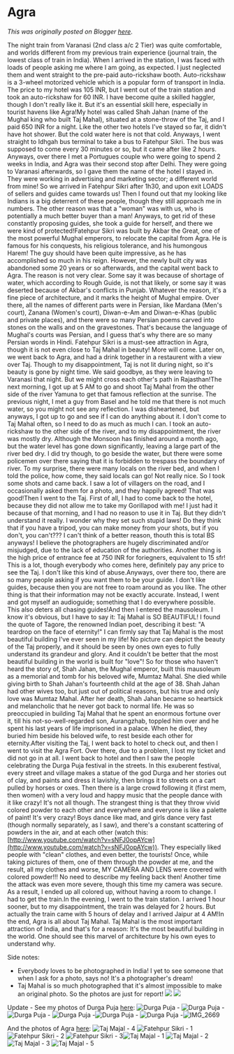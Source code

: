 # Agra

*This was originally posted on Blogger [here](https://photopensieve.blogspot.com/2011/10/agra.html)*.

The night train from Varanasi (2nd class a/c 2 Tier) was quite comfortable, and worlds different from my previous train experience (journal train, the lowest class of train in India). When I arrived in the station, I was faced with loads of people asking me where I am going, as expected. I just neglected them and went straight to the pre-paid auto-rickshaw booth. Auto-rickshaw is a 3-wheel motorized vehicle which is a popular form of transport in India. The price to my hotel was 105 INR, but I went out of the train station and took an auto-rickshaw for 60 INR. I have become quite a skilled haggler, though I don't really like it. But it's an essential skill here, especially in tourist havens like Agra!My hotel was called Shah Jahan (name of the Mughal king who built Taj Mahal), situated at a stone-throw of the Taj, and I paid 650 INR for a night. Like the other two hotels I've stayed so far, it didn't have hot shower. But the cold water here is not that cold. Anyways, I went straight to Idhgah bus terminal to take a bus to Fatehpur Sikri. The bus was supposed to come every 30 minutes or so, but it came after like 2 hours. Anyways, over there I met a Portugues couple who were going to spend 2 weeks in India, and Agra was their second stop after Delhi. They were going to Varanasi afterwards, so I gave them the name of the hotel I stayed in. They were working in advertising and marketing sector; a different world from mine! So we arrived in Fatehpur Sikri after 1h30, and upon exit LOADS of sellers and guides came towards us! Then I found out that my looking like Indians is a big deterrent of these people, though they still approach me in numbers. The other reason was that a "woman" was with us, who is potentially a much better buyer than a man! Anyways, to get rid of these constantly proposing guides, she took a guide for herself, and there we were kind of protected!Fatehpur Sikri was built by Akbar the Great, one of the most powerful Mughal emperors, to relocate the capital from Agra. He is famous for his conquests, his religious tolerance, and his humongous Harem! The guy should have been quite impressive, as he has accomplished so much in his reign. However, the newly built city was abandoned some 20 years or so afterwards, and the capital went back to Agra. The reason is not very clear. Some say it was because of shortage of water, which according to Rough Guide, is not that likely, or some say it was deserted because of Akbar's conflicts in Punjab. Whatever the reason, it's a fine piece of architecture, and it marks the height of Mughal empire. Over there, all the names of different parts were in Persian, like Mardana (Men's court), Zanana (Women's court), Diwan-e-Am and Diwan-e-Khas (public and private places), and there were so many Persian poems carved into stones on the walls and on the gravestones. That's because the language of Mughal's courts was Persian, and I guess that's why there are so many Persian words in Hindi. Fatehpur Sikri is a must-see attraction in Agra, though it is not even close to Taj Mahal in beauty! More will come. Later on, we went back to Agra, and had a drink together in a restaurent with a view over Taj. Though to my disappointment, Taj is not lit during night, so it's beauty is gone by night time. We said goodbye, as they were leaving to Varanasi that night. But we might cross each other's path in Rajasthan!The next morning, I got up at 5 AM to go and shoot Taj Mahal from the other side of the river Yamuna to get that famous reflection at the sunrise. The previous night, I met a guy from Basel and he told me that there is not much water, so you might not see any reflection. I was disheartened, but anyways, I got up to go and see if I can do anything about it. I don't come to Taj Mahal often, so I need to do as much as much I can. I took an auto-rickshaw to the other side of the river, and to my disappointment, the river was mostly dry. Although the Monsoon has finished around a month ago, but the water level has gone down significantly, leaving a large part of the river bed dry. I did try though, to go beside the water, but there were some policemen over there saying that it is forbidden to trespass the boundary of river. To my surprise, there were many locals on the river bed, and when I told the police, how come, they said locals can go! Not really nice. So I took some shots and came back. I saw a lot of villagers on the road, and I occasionally asked them for a photo, and they happily agreed! That was good!Then I went to the Taj. First of all, I had to come back to the hotel, because they did not allow me to take my Gorillapod with me! I just had it because of that morning, and I had no reason to use it in Taj. But they didn't understand it really. I wonder why they set such stupid laws! Do they think that if you have a tripod, you can make money from your shots, but if you don't, you can't??? I can't think of a better reason, thouth this is total BS anyways! I believe the photographers are hugely discriminated and/or misjudged, due to the lack of education of the authorities. Another thing is the high price of entrance fee at 750 INR for foriegners, equivalent to 15 sfr! This is a lot, though everybody who comes here, definitely pay any price to see the Taj. I don't like this kind of abuse.Anyways, over there too, there are so many people asking if you want them to be your guide. I don't like guides, because then you are not free to roam around as you like. The other thing is that their information may not be exactly accurate. Instead, I went and got myself an audioguide; something that I do everywhere possible. This also deters all chasing guides!And then I entered the mausoleum. I know it's obvious, but I have to say it: Taj Mahal is SO BEAUTIFUL! I found the quote of Tagore, the renowned Indian poet, describing it best: "A teardrop on the face of eternity!" I can firmly say that Taj Mahal is the most beautiful building I've ever seen in my life! No picture can depict the beauty of the Taj properly, and it should be seen by ones own eyes to fully understand its grandeur and glory. And it couldn't be better that the most beautiful building in the world is built for "love"! So for those who haven't heard the story of, Shah Jahan, the Mughal emperor, built this mausoleum as a memorial and tomb for his beloved wife, Mumtaz Mahal. She died while giving birth to Shah Jahan's fourteenth child at the age of 38. Shah Jahan had other wives too, but just out of political reasons, but his true and only love was Mumtaz Mahal. After her death, Shah Jahan became so heartsick and melancholic that he never got back to normal life. He was so preoccupied in building Taj Mahal that he spent an enormous fortune over it, till his not-so-well-regarded son, Aurangzhab, toppled him over and he spent his last years of life imprisoned in a palace. When he died, they buried him beside his beloved wife, to rest beside each other for eternity.After visiting the Taj, I went back to hotel to check out, and then I went to visit the Agra Fort. Over there, due to a problem, I lost my ticket and did not go in at all. I went back to hotel and then I saw the people celebrating the Durga Puja festival in the streets. In this exuberent festival, every street and village makes a statue of the god Durga and her stories out of clay, and paints and dress it lavishly, then brings it to streets on a cart pulled by horses or oxes. Then there is a large crowd following it (first mem, then women) with a very loud and happy music that the people dance with it like crazy! It's not all though. The strangest thing is that they throw vivid colored powder to each other and everywhere and everyone is like a palette of paint! It's very crazy! Boys dance like mad, and girls dance very fast (though normally separately, as I saw), and there's a constant scattering of powders in the air, and at each other (watch this: [http://www.youtube.com/watch?v=sNFJ0opAYcw](http://www.youtube.com/watch?v=sNFJ0opAYcw)). They especially liked people with "clean" clothes, and even better, the tourists! Once, while taking pictures of them, one of them through the powder at me, and the result, all my clothes and worse, MY CAMERA AND LENS were covered with colored powder!!! No need to describe my feeling back then! Another time the attack was even more severe, though this time my camera was secure. As a result, I ended up all colored up, without having a room to change. I had to get the train.In the evening, I went to the train station. I arrived 1 hour sooner, but to my disappointment, the train was delayed for 2 hours. But actually the train came with 5 hours of delay and I arrived Jaipur at 4 AM!In the end, Agra is all about Taj Mahal. Taj Mahal is the most important attraction of India, and that's for a reason: It's the most beautiful building in the world. One should see this marvel of architecture by his own eyes to understand why.

Side notes:
- Everybody loves to be photographed in India! I yet to see someone that when I ask for a photo, says no! It's a photographer's dream!
- Taj Mahal is so much photographed that it's almost impossible to make an original photo. So the photos are just for report!
![](https://blogger.googleusercontent.com/img/b/R29vZ2xl/AVvXsEg607tSTGiwhvMy5QOUpb6HkOq0V1eLoI7sB2aKM3j2h5goxCO0ut4dgms4JJLyaJpQI1m8sK2YNi9rFs27tGmgwv4SzKTVEmezp-eODsngPiMVkXEI72VL9sEhcjxp_M11uEiwy-6grD4Q/s320/photo+1-749523.JPG)
![](https://blogger.googleusercontent.com/img/b/R29vZ2xl/AVvXsEjUY0fWGBpuNXuiJQ7TGY8PamKqptD76dLMB6RSgm2J83P7At2tPAXJDc8in8qRwhRB0EYXsfU_3mfxHHSw_frJs1fG38wtQlV_fDkr9ouSXPfYrLe1Gc4ER5wBllhTbmnHgwzWFeYuSvMZ/s320/photo+2-750537.JPG)

Update - See my photos of Durga Puja [here](http://www.flickr.com/photos/8413680@N08/sets/72157627932184551/):
![Durga Puja -](http://farm7.static.flickr.com/6036/6314209231_87c1d0d10a_s.jpg)
![Durga Puja -](http://farm7.static.flickr.com/6107/6314729532_abbd76da71_s.jpg)![Durga Puja -](http://farm7.static.flickr.com/6237/6314210669_3489c2e663_s.jpg)
![Durga Puja -](http://farm7.static.flickr.com/6223/6314211111_6cc28a2b17_s.jpg)![Durga Puja -](http://farm7.static.flickr.com/6045/6314211713_e09830a863_s.jpg)
![Durga Puja -](http://farm7.static.flickr.com/6211/6314212249_34f1764deb_s.jpg)![IMG_2669](http://farm7.static.flickr.com/6035/6314729140_eee30d6f75_s.jpg)

And the photos of Agra [here](http://www.flickr.com/photos/8413680@N08/sets/72157627925351517/):
![Taj Majal - 4](http://farm7.static.flickr.com/6233/6311961328_9a819c0ce4_s.jpg)
![Fatehpur Sikri - 1](http://farm7.static.flickr.com/6117/6311960024_5dde0cdac7_s.jpg)![Fatehpur Sikri - 2](http://farm7.static.flickr.com/6056/6311960418_14c045a778_s.jpg)
![Fatehpur Sikri - 3](http://farm7.static.flickr.com/6094/6311439905_ceacf260b8_s.jpg)![Taj Majal - 1](http://farm7.static.flickr.com/6097/6311440083_253eb67362_s.jpg)
![Taj Majal - 2](http://farm7.static.flickr.com/6236/6311440343_248c3c9953_s.jpg)![Taj Majal - 3](http://farm7.static.flickr.com/6111/6311440551_aa411a73c6_s.jpg)
![Taj Majal - 5](http://farm7.static.flickr.com/6096/6311961502_15faa5039f_s.jpg)